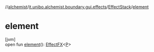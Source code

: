 //[alchemist](../../../index.md)/[it.unibo.alchemist.boundary.gui.effects](../index.md)/[EffectStack](index.md)/[element](element.md)

# element

[jvm]\
open fun [element](element.md)(): [EffectFX](../-effect-f-x/index.md)<[P](../../it.unibo.alchemist.boundary.monitor/-f-x-step-monitor/index.md)>
